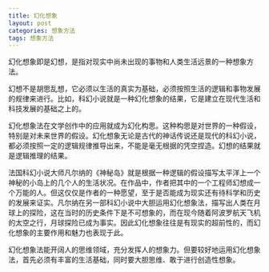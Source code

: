```yaml
---
title: 幻化想象
layout: post
categories: 想象方法
tags: 想象方法
---
```


幻化想象即是幻想，是指对现实中尚未出现的事物和人类生活远景的一种想象方法。

幻想不是胡思乱想，它必须以生活的真实为基础，必须按照生活的逻辑和事物发展的规律来进行。比如，科幻小说就是一种幻化想象的结果，它是建立在现代生活和科技发展的基础之上的。

幻化想象法在文学创作中的应用就成为幻化构思。这种构思是对世界的一种假设，特别是对未来世界的假设。幻化想象无论是古代的神话传说还是现代的科幻小说，都必须按照一定的逻辑规律推导出来，不能是毫无根据的凭空捏造。幻想的结果就是逻辑推理的结果。

法国科幻小说大师凡尔纳的《神秘岛》就是根据一种逻辑的假设描写太平洋上一个神秘的小岛上的几个人的生活状况。在作品中，作者把其中的一个工程师幻想成一个万能的人。但这仅仅是作者的一种愿望，至于是否能成为现实还有待科学和历史的发展来证实。凡尔纳在另一部科幻小说中大胆运用幻化想象法，描写出人类在月球上的探险，这在当时的历史条件下是不可想象的，而在现今随着阿波罗航天飞机的太空之行，月球探险已成为事实。因此幻化想象往往是有现实的超前性的，而幻化想象的主要作用和魅力也表现于此。

幻化想象法能开阔人的思维领域，充分发挥人的想象力。但要较好地运用幻化想象法，首先必须有丰富的生活基础，同时要大胆思维、敢于进行创造性想象。 